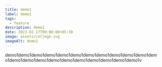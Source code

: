 ```yaml
---
title: demo1
label: demo1
tags:
  - feature
description: demo1
date: 2023-02-17T00:00:00+05:30
image: assets/college.svg
imageAlt: demo1
---
```

demo1demo1demo1demo1demo1demo1demo1demo1demo1demo1demo1demo1demo1demo1demo1demo1demo1demo1demo1demo1demo1demo1v